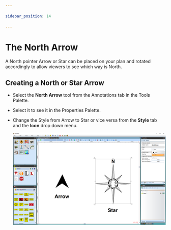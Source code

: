 ```yaml
---

sidebar_position: 14

---
```

# The North Arrow 

A North pointer Arrow or Star can be placed on your plan and rotated accordingly to allow viewers to see which way is North.

## Creating a North or Star Arrow

 - Select the **North Arrow** tool from the Annotations tab in the Tools Palette.
 - Select it to see it in the Properties Palette.
 - Change the Style from Arrow to Star or vice versa from the **Style** tab and the **Icon** drop down menu.

    ![Changing_the_North_or_Star_Arrows_Properties](./assets/Changing_the_North_or_Star_Arrows_Properties.png)